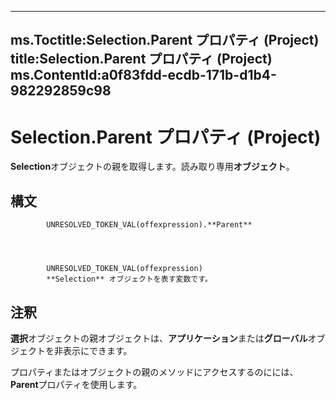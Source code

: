 

---
ms.Toctitle:Selection.Parent プロパティ (Project)
title:Selection.Parent プロパティ (Project)
ms.ContentId:a0f83fdd-ecdb-171b-d1b4-982292859c98
---
# Selection.Parent プロパティ (Project)




**Selection**オブジェクトの親を取得します。読み取り専用**オブジェクト**。

## 構文

            UNRESOLVED_TOKEN_VAL(offexpression).**Parent**




            UNRESOLVED_TOKEN_VAL(offexpression)
            **Selection** オブジェクトを表す変数です。



## 注釈
**選択**オブジェクトの親オブジェクトは、**アプリケーション**または**グローバル**オブジェクトを非表示にできます。



プロパティまたはオブジェクトの親のメソッドにアクセスするのにには、 **Parent**プロパティを使用します。




